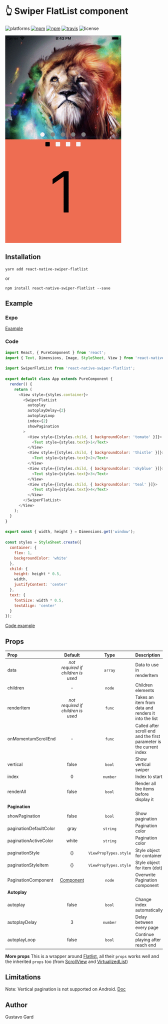 # :point_up_2: Swiper FlatList component

![platforms](https://img.shields.io/badge/platforms-Android%20|%20iOS-brightgreen.svg)
[![npm](https://img.shields.io/npm/v/react-native-swiper-flatlist.svg)](https://www.npmjs.com/package/react-native-swiper-flatlist)
[![npm](https://img.shields.io/npm/dm/react-native-swiper-flatlist.svg)](https://www.npmjs.com/package/react-native-swiper-flatlist)
[![travis](https://travis-ci.org/gusgard/react-native-swiper-flatlist.svg?branch=master)](https://travis-ci.org/gusgard/react-native-swiper-flatlist)
![license](https://img.shields.io/npm/l/react-native-swiper-flatlist.svg)

![Demo](https://raw.githubusercontent.com/gusgard/react-native-swiper-flatlist/master/demo.gif)

## Installation

```
yarn add react-native-swiper-flatlist
```

or

```
npm install react-native-swiper-flatlist --save
```


## Example

### Expo

[Example](https://snack.expo.io/@gusgard/react-native-swiper-flatlist)

### Code

```js
import React, { PureComponent } from 'react';
import { Text, Dimensions, Image, StyleSheet, View } from 'react-native';

import SwiperFlatList from 'react-native-swiper-flatlist';

export default class App extends PureComponent {
  render() {
    return (
      <View style={styles.container}>
        <SwiperFlatList
          autoplay
          autoplayDelay={2}
          autoplayLoop
          index={2}
          showPagination
        >
          <View style={[styles.child, { backgroundColor: 'tomato' }]}>
            <Text style={styles.text}>1</Text>
          </View>
          <View style={[styles.child, { backgroundColor: 'thistle' }]}>
            <Text style={styles.text}>2</Text>
          </View>
          <View style={[styles.child, { backgroundColor: 'skyblue' }]}>
            <Text style={styles.text}>3</Text>
          </View>
          <View style={[styles.child, { backgroundColor: 'teal' }]}>
            <Text style={styles.text}>4</Text>
          </View>
        </SwiperFlatList>
      </View>
    );
  }
}

export const { width, height } = Dimensions.get('window');

const styles = StyleSheet.create({
  container: {
    flex: 1,
    backgroundColor: 'white'
  },
  child: {
    height: height * 0.5,
    width,
    justifyContent: 'center'
  },
  text: {
    fontSize: width * 0.5,
    textAlign: 'center'
  }
});
```

[Code example](./example/README.md)


## Props

| Prop                   | Default                                           | Type                  | Description                                                          |
| :--------------------- | :-----------------------------------------------: | :-------------------: | :------------------------------------------------------------------- |
| data                   | _not required if children is used_                | `array`               | Data to use in renderItem                                            |
| children               | -                                                 | `node`                | Children elements                                                    |
| renderItem             | _not required if children is used_                | `func`                | Takes an item from data and renders it into the list                 |
| onMomentumScrollEnd    | -                                                 | `func`                | Called after scroll end and the first parameter is the current index |
| vertical               | false                                             | `bool`                | Show vertical swiper                                                 |
| index                  | 0                                                 | `number`              | Index to start                                                       |
| renderAll              | false                                             | `bool`                | Render all the items before display it                               |
| **Pagination**         |
| showPagination         | false                                             | `bool`                | Show pagination                                                      |
| paginationDefaultColor | gray                                              | `string`              | Pagination color                                                     |
| paginationActiveColor  | white                                             | `string`              | Pagination color                                                     |
| paginationStyle        | {}                                                | `ViewPropTypes.style` | Style object for container                                           |
| paginationStyleItem    | {}                                                | `ViewPropTypes.style` | Style object for item (dot)                                          |
| PaginationComponent    | [Component](./src/components/Pagination/index.js) | `node`                | Overwrite Pagination component                                       |
| **Autoplay**           |
| autoplay               | false                                             | `bool`                | Change index automatically                                           |
| autoplayDelay          | 3                                                 | `number`              | Delay between every page                                             |
| autoplayLoop           | false                                             | `bool`                | Continue playing after reach end                                     |


**More props**
This is a wrapper around [Flatlist](http://facebook.github.io/react-native/docs/flatlist.html#props), all their `props` works well and the inherited `props` too (from [ScrollView](http://facebook.github.io/react-native/docs/scrollview#props) and [VirtualizedList](http://facebook.github.io/react-native/docs/virtualizedlist#props))

<!--
autoplayDirection: PropTypes.bool.isRequired,  -->

## Limitations

Note: Vertical pagination is not supported on Android.
[Doc](https://github.com/facebook/react-native/blob/a48da14800013659e115bf2b58e31aa396e678e5/Libraries/Components/ScrollView/ScrollView.js#L274)

## Author

Gustavo Gard
